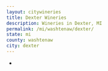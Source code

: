 ```yaml
---
layout: citywineries
title: Dexter Wineries
description: Wineries in Dexter, MI
permalink: /mi/washtenaw/dexter/
state: mi
county: washtenaw
city: dexter
---
```

-
